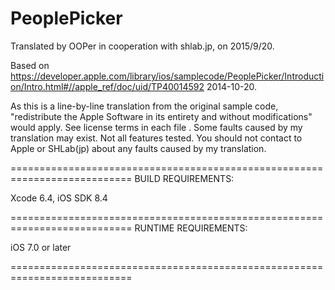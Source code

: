 # PeoplePicker

Translated by OOPer in cooperation with shlab.jp, on 2015/9/20.

Based on
<https://developer.apple.com/library/ios/samplecode/PeoplePicker/Introduction/Intro.html#//apple_ref/doc/uid/TP40014592>
2014-10-20.

As this is a line-by-line translation from the original sample code, "redistribute the Apple Software in its entirety and without modifications" would apply. See license terms in each file .
Some faults caused by my translation may exist. Not all features tested.
You should not contact to Apple or SHLab(jp) about any faults caused by my translation.

===========================================================================
BUILD REQUIREMENTS:

Xcode 6.4, iOS SDK 8.4

===========================================================================
RUNTIME REQUIREMENTS:

iOS 7.0 or later

===========================================================================
